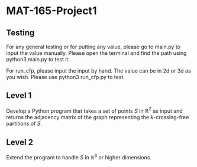 # MAT-165-Project1

## Testing
For any general testing or for putting any value, please go to main.py to input the value manually. Please open the terminal and find the path using python3 main.py to test it.

For run_cfp, please input the input by hand. The value can be in 2d or 3d as you wish. Please use python3 run_cfp.py to test.

## Level 1
Develop a Python program that takes a set of points $S$ in $\mathbb{R}^2$ as input and returns the adjacency matrix of the graph representing the $k$-crossing-free partitions of $S$.

## Level 2
Extend the program to handle $S$ in $\mathbb{R}^3$ or higher dimensions.
